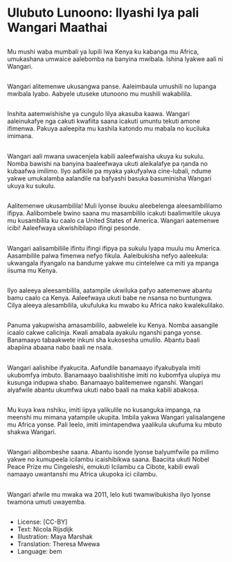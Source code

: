 # Ulubuto Lunoono: Ilyashi lya pali Wangari Maathai

##
Mu mushi waba mumbali ya lupili lwa Kenya ku kabanga mu Africa, umukashana umwaice aalebomba na banyina mwibala. Ishina lyakwe aali ni Wangari.

##
Wangari alitemenwe ukusangwa panse. Aaleimbaula umushili no lupanga mwibala lyabo. Aabyele utuseke utunoono mu mushili wakabilila.

##
Inshita aatemwishishe ya cungulo lilya akasuba kaawa. Wangari aaleinukafye nga cakuti kwafiita saana icakuti umuntu tekuti amone ifimenwa. Pakuya aaleepita mu kashila katondo mu mabala no kuciluka imimana.

##
Wangari aali mwana uwacenjela kabili aaleefwaisha ukuya ku sukulu. Nomba bawishi na banyina baaleefwaya ukuti aleikalafye pa ŋanda no kubaafwa imilimo. Ilyo aafikile pa myaka yakufyalwa cine-lubali, ndume yakwe umukalamba aalandile na bafyashi basuka basuminisha Wangari ukuya ku sukulu.

##
Aalitemenwe ukusambilila! Muli lyonse ibuuku aleebelenga aleesambililamo ifipya. Aalibombele bwino saana mu masambililo icakuti baalimwitile ukuya mu kusambilila ku caalo ca United States of America. Wangari aatemenwe icibi! Aaleefwaya ukwishibilapo ifingi pesonde.

##
Wangari aalisambiliile ifintu ifingi ifipya pa sukulu lyapa muulu mu America. Aasambilile palwa fimenwa nefyo fikula. Aaleibukisha nefyo aaleekula: ukwangala ifyangalo na bandume yakwe mu cintelelwe ca miti ya mpanga iisuma mu Kenya.

##
Ilyo aaleeya aleesambilila, aatampile ukwiluka pafyo aatemenwe abantu bamu caalo ca Kenya. Aaleefwaya ukuti babe ne nsansa no buntungwa. Cilya aleeya alesambilila, ukufuluka ku mwabo ku Africa nako kwalekulilako.

##
Panuma yakupwisha amasambililo, aabwelele ku Kenya. Nomba aasangile icaalo cakwe calicinja. Kwali amabala ayakulu nganshi panga yonse. Banamaayo tabaakwete inkuni sha kukosesha umulilo. Abantu baali abapiina abaana nabo baali ne nsala.

##
Wangari aalishibe ifyakucita. Aafundile banamaayo ifyakubyala imiti ukubomfya imbuto. Banamaayo baalishitishe imiti no kubomfya ulupiya mu kusunga indupwa shabo. Banamaayo balitemenwe nganshi. Wangari alyafwile abantu ukumfwa ukuti nabo baali na maka kabili abakosa.

##
Mu kuya kwa nshiku, imiti iipya yalikulile no kusanguka impanga, na meenshi mu mimana yatampile ukupita. Imbila yakwa Wangari yalisalangene mu Africa yonse. Pali Ieelo, imiti imintapendwa yaalikula ukufuma ku mbuto shakwa Wangari.

##
Wangari alibombeshe saana. Abantu isonde lyonse balyumfwile pa milimo yakwe no kumupeela icilambu icaishibikwa saana. Baaciita ukuti Nobel Peace Prize mu Cingeleshi, emukuti Icilambu ca Cibote, kabili ewali namaayo uwantanshi mu Africa ukupoka ici cilambu.

##
Wangari afwile mu mwaka wa 2011, lelo kuti twamwibukisha ilyo lyonse twamona umuti uwayemba.

##
* License: [CC-BY]
* Text: Nicola Rijsdijk
* Illustration: Maya Marshak
* Translation: Theresa Mwewa
* Language: bem
